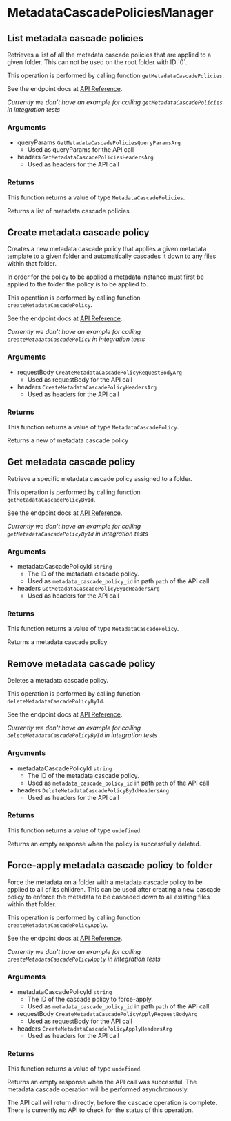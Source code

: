 # MetadataCascadePoliciesManager

## List metadata cascade policies

Retrieves a list of all the metadata cascade policies
that are applied to a given folder. This can not be used on the root
folder with ID &#x60;0&#x60;.

This operation is performed by calling function `getMetadataCascadePolicies`.

See the endpoint docs at
[API Reference](https://developer.box.com/reference/get-metadata-cascade-policies/).

*Currently we don't have an example for calling `getMetadataCascadePolicies` in integration tests*

### Arguments

- queryParams `GetMetadataCascadePoliciesQueryParamsArg`
  - Used as queryParams for the API call
- headers `GetMetadataCascadePoliciesHeadersArg`
  - Used as headers for the API call


### Returns

This function returns a value of type `MetadataCascadePolicies`.

Returns a list of metadata cascade policies


## Create metadata cascade policy

Creates a new metadata cascade policy that applies a given
metadata template to a given folder and automatically
cascades it down to any files within that folder.

In order for the policy to be applied a metadata instance must first
be applied to the folder the policy is to be applied to.

This operation is performed by calling function `createMetadataCascadePolicy`.

See the endpoint docs at
[API Reference](https://developer.box.com/reference/post-metadata-cascade-policies/).

*Currently we don't have an example for calling `createMetadataCascadePolicy` in integration tests*

### Arguments

- requestBody `CreateMetadataCascadePolicyRequestBodyArg`
  - Used as requestBody for the API call
- headers `CreateMetadataCascadePolicyHeadersArg`
  - Used as headers for the API call


### Returns

This function returns a value of type `MetadataCascadePolicy`.

Returns a new of metadata cascade policy


## Get metadata cascade policy

Retrieve a specific metadata cascade policy assigned to a folder.

This operation is performed by calling function `getMetadataCascadePolicyById`.

See the endpoint docs at
[API Reference](https://developer.box.com/reference/get-metadata-cascade-policies-id/).

*Currently we don't have an example for calling `getMetadataCascadePolicyById` in integration tests*

### Arguments

- metadataCascadePolicyId `string`
  - The ID of the metadata cascade policy.
  - Used as `metadata_cascade_policy_id` in path `path` of the API call
- headers `GetMetadataCascadePolicyByIdHeadersArg`
  - Used as headers for the API call


### Returns

This function returns a value of type `MetadataCascadePolicy`.

Returns a metadata cascade policy


## Remove metadata cascade policy

Deletes a metadata cascade policy.

This operation is performed by calling function `deleteMetadataCascadePolicyById`.

See the endpoint docs at
[API Reference](https://developer.box.com/reference/delete-metadata-cascade-policies-id/).

*Currently we don't have an example for calling `deleteMetadataCascadePolicyById` in integration tests*

### Arguments

- metadataCascadePolicyId `string`
  - The ID of the metadata cascade policy.
  - Used as `metadata_cascade_policy_id` in path `path` of the API call
- headers `DeleteMetadataCascadePolicyByIdHeadersArg`
  - Used as headers for the API call


### Returns

This function returns a value of type `undefined`.

Returns an empty response when the policy
is successfully deleted.


## Force-apply metadata cascade policy to folder

Force the metadata on a folder with a metadata cascade policy to be applied to
all of its children. This can be used after creating a new cascade policy to
enforce the metadata to be cascaded down to all existing files within that
folder.

This operation is performed by calling function `createMetadataCascadePolicyApply`.

See the endpoint docs at
[API Reference](https://developer.box.com/reference/post-metadata-cascade-policies-id-apply/).

*Currently we don't have an example for calling `createMetadataCascadePolicyApply` in integration tests*

### Arguments

- metadataCascadePolicyId `string`
  - The ID of the cascade policy to force-apply.
  - Used as `metadata_cascade_policy_id` in path `path` of the API call
- requestBody `CreateMetadataCascadePolicyApplyRequestBodyArg`
  - Used as requestBody for the API call
- headers `CreateMetadataCascadePolicyApplyHeadersArg`
  - Used as headers for the API call


### Returns

This function returns a value of type `undefined`.

Returns an empty response when the API call was successful. The metadata
cascade operation will be performed asynchronously.

The API call will return directly, before the cascade operation
is complete. There is currently no API to check for the status of this
operation.


